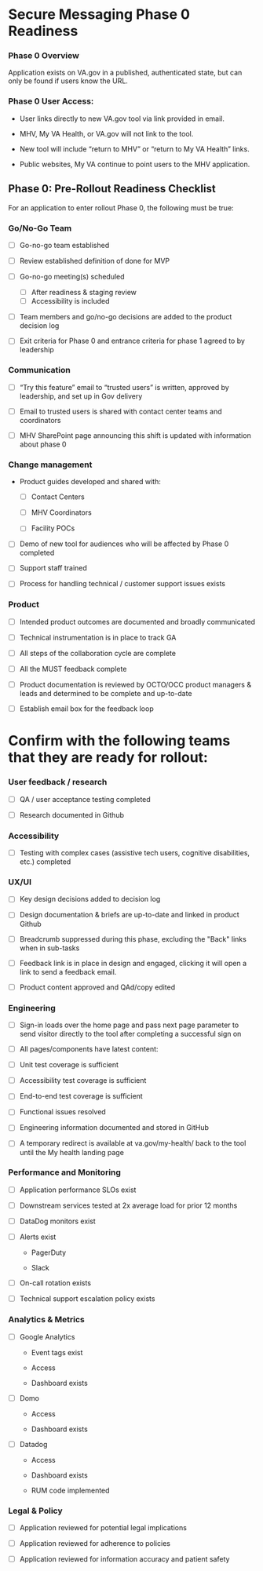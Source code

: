 # Secure Messaging Phase 0 Readiness

### Phase 0 Overview 

Application exists on VA.gov in a published, authenticated state, but can only be found if users know the URL.  

### Phase 0 User Access:

- User links directly to new VA.gov tool via link provided in email. 

- MHV, My VA Health, or VA.gov will not link to the tool. 

- New tool will include “return to MHV” or “return to My VA Health” links.  

- Public websites, My VA continue to point users to the MHV application. 



## Phase 0: Pre-Rollout Readiness Checklist 

For an application to enter rollout Phase 0, the following must be true: 

 

### Go/No-Go Team 

- [ ] Go-no-go team established 
     
- [ ] Review established definition of done for MVP 

- [ ] Go-no-go meeting(s) scheduled 
     - [ ] After readiness & staging review 
     - [ ] Accessibility is included  

- [ ] Team members and go/no-go decisions are added to the product decision log  

- [ ] Exit criteria for Phase 0 and entrance criteria for phase 1 agreed to by leadership 
 

### Communication  

- [ ] “Try this feature” email to “trusted users” is written, approved by leadership, and set up in Gov delivery 

- [ ] Email to trusted users is shared with contact center teams and coordinators  

- [ ] MHV SharePoint page announcing this shift is updated with information about phase 0 

 

### Change management  

-  Product guides developed and shared with: 

      - [ ] Contact Centers 

      - [ ] MHV Coordinators  

      - [ ] Facility POCs 

- [ ] Demo of new tool for audiences who will be affected by Phase 0 completed  

- [ ] Support staff trained

- [ ] Process for handling technical / customer support issues exists 

 

### Product 

- [ ] Intended product outcomes are documented and broadly communicated 

- [ ] Technical instrumentation is in place to track GA 

- [ ] All steps of the collaboration cycle are complete  

- [ ] All the MUST feedback complete 

- [ ] Product documentation is reviewed by OCTO/OCC product managers & leads and determined to be complete and up-to-date 

- [ ] Establish email box for the feedback loop 
 
   
# Confirm with the following teams that they are ready for rollout: 

### User feedback / research  

- [ ] QA / user acceptance testing completed  
- [ ] Research documented in Github 



### Accessibility 

- [ ] Testing with complex cases (assistive tech users, cognitive disabilities, etc.) completed 

 

### UX/UI  

- [ ] Key design decisions added to decision log 

- [ ] Design documentation & briefs are up-to-date and linked in product Github 

- [ ] Breadcrumb suppressed during this phase, excluding the "Back" links when in sub-tasks

- [ ] Feedback link is in place in design and engaged, clicking it will open a link to send a feedback email. 

- [ ] Product content approved and QAd/copy edited  

 

### Engineering  

- [ ] Sign-in loads over the home page and pass next page parameter to send visitor directly to the tool after completing a successful sign on  

- [ ] All pages/components have latest content: 

- [ ] Unit test coverage is sufficient 

- [ ] Accessibility test coverage is sufficient 

- [ ] End-to-end test coverage is sufficient 

- [ ] Functional issues resolved 

- [ ] Engineering information documented and stored in GitHub 

- [ ] A temporary redirect is available at va.gov/my-health/ back to the tool until the My health landing page
 

### Performance and Monitoring  

- [ ] Application performance SLOs exist 

- [ ] Downstream services tested at 2x average load for prior 12 months 

- [ ] DataDog monitors exist 

- [ ] Alerts exist 

   - PagerDuty 

    - Slack 

- [ ] On-call rotation exists 

- [ ] Technical support escalation policy exists 

 
### Analytics & Metrics  

- [ ] Google Analytics 

    - Event tags exist 

    - Access 

    - Dashboard exists 

- [ ] Domo 
    - Access 

    - Dashboard exists 
- [ ] Datadog 
     - Access 

     - Dashboard exists 

     - RUM code implemented

 

### Legal & Policy  

- [ ] Application reviewed for potential legal implications 

- [ ] Application reviewed for adherence to policies 

- [ ] Application reviewed for information accuracy and patient safety 

